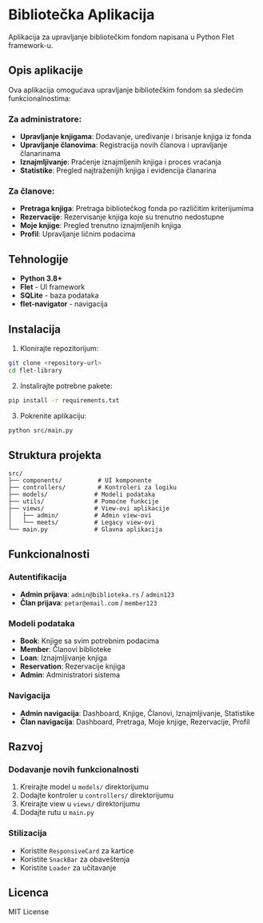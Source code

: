 # Bibliotečka Aplikacija

Aplikacija za upravljanje bibliotečkim fondom napisana u Python Flet framework-u.

## Opis aplikacije

Ova aplikacija omogućava upravljanje bibliotečkim fondom sa sledećim funkcionalnostima:

### Za administratore:
- **Upravljanje knjigama**: Dodavanje, uređivanje i brisanje knjiga iz fonda
- **Upravljanje članovima**: Registracija novih članova i upravljanje članarinama
- **Iznajmljivanje**: Praćenje iznajmljenih knjiga i proces vraćanja
- **Statistike**: Pregled najtraženijih knjiga i evidencija članarina

### Za članove:
- **Pretraga knjiga**: Pretraga bibliotečkog fonda po različitim kriterijumima
- **Rezervacije**: Rezervisanje knjiga koje su trenutno nedostupne
- **Moje knjige**: Pregled trenutno iznajmljenih knjiga
- **Profil**: Upravljanje ličnim podacima

## Tehnologije

- **Python 3.8+**
- **Flet** - UI framework
- **SQLite** - baza podataka
- **flet-navigator** - navigacija

## Instalacija

1. Klonirajte repozitorijum:
```bash
git clone <repository-url>
cd flet-library
```

2. Instalirajte potrebne pakete:
```bash
pip install -r requirements.txt
```

3. Pokrenite aplikaciju:
```bash
python src/main.py
```

## Struktura projekta

```
src/
├── components/          # UI komponente
├── controllers/         # Kontroleri za logiku
├── models/             # Modeli podataka
├── utils/              # Pomoćne funkcije
├── views/              # View-ovi aplikacije
│   ├── admin/          # Admin view-ovi
│   └── meets/          # Legacy view-ovi
└── main.py             # Glavna aplikacija
```

## Funkcionalnosti

### Autentifikacija
- **Admin prijava**: `admin@biblioteka.rs` / `admin123`
- **Član prijava**: `petar@email.com` / `member123`

### Modeli podataka
- **Book**: Knjige sa svim potrebnim podacima
- **Member**: Članovi biblioteke
- **Loan**: Iznajmljivanje knjiga
- **Reservation**: Rezervacije knjiga
- **Admin**: Administratori sistema

### Navigacija
- **Admin navigacija**: Dashboard, Knjige, Članovi, Iznajmljivanje, Statistike
- **Član navigacija**: Dashboard, Pretraga, Moje knjige, Rezervacije, Profil

## Razvoj

### Dodavanje novih funkcionalnosti
1. Kreirajte model u `models/` direktorijumu
2. Dodajte kontroler u `controllers/` direktorijumu
3. Kreirajte view u `views/` direktorijumu
4. Dodajte rutu u `main.py`

### Stilizacija
- Koristite `ResponsiveCard` za kartice
- Koristite `SnackBar` za obaveštenja
- Koristite `Loader` za učitavanje

## Licenca

MIT License
